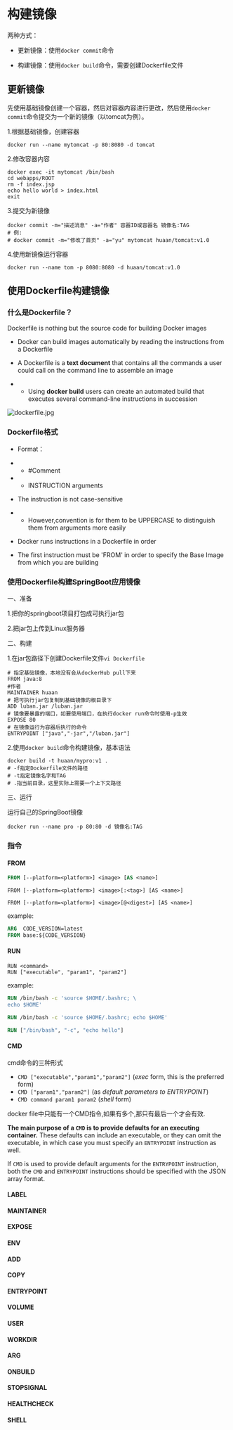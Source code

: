# 构建镜像

两种方式：

- 更新镜像：使用`docker commit`命令

- 构建镜像：使用`docker build`命令，需要创建Dockerfile文件

## 更新镜像

先使用基础镜像创建一个容器，然后对容器内容进行更改，然后使用`docker commit`命令提交为一个新的镜像（以tomcat为例）。

1.根据基础镜像，创建容器

```
docker run --name mytomcat -p 80:8080 -d tomcat
```

2.修改容器内容

```
docker exec -it mytomcat /bin/bash
cd webapps/ROOT
rm -f index.jsp
echo hello world > index.html
exit
```

3.提交为新镜像

```
docker commit -m="描述消息" -a="作者" 容器ID或容器名 镜像名:TAG
# 例:
# docker commit -m="修改了首页" -a="yu" mytomcat huaan/tomcat:v1.0
```

4.使用新镜像运行容器

```
docker run --name tom -p 8080:8080 -d huaan/tomcat:v1.0
```

## 使用Dockerfile构建镜像

### 什么是Dockerfile？

Dockerfile is nothing but the source code for building Docker images

- Docker can build images automatically by reading the instructions from a Dockerfile

- A Dockerfile is a **text document** that contains all the commands a user could call on the command line to assemble an image

- - Using **docker build** users can create an automated build that executes several command-line instructions in succession

![dockerfile.jpg](https://cdn.nlark.com/yuque/0/2020/jpeg/365147/1587017706307-8195b999-d90b-467a-a24f-15969ee89493.jpeg)

### Dockerfile格式

- Format：

- - \#Comment

- - INSTRUCTION arguments

- The instruction is not case-sensitive

- - However,convention is for them to be UPPERCASE to distinguish them from arguments more easily

- Docker runs instructions in a Dockerfile in order

- The first instruction must be 'FROM' in order to specify the Base Image from which you are building

### 使用Dockerfile构建SpringBoot应用镜像

一、准备

1.把你的springboot项目打包成可执行jar包

2.把jar包上传到Linux服务器

二、构建

1.在jar包路径下创建Dockerfile文件`vi Dockerfile`

```
# 指定基础镜像，本地没有会从dockerHub pull下来
FROM java:8
#作者
MAINTAINER huaan
# 把可执行jar包复制到基础镜像的根目录下
ADD luban.jar /luban.jar
# 镜像要暴露的端口，如要使用端口，在执行docker run命令时使用-p生效
EXPOSE 80
# 在镜像运行为容器后执行的命令
ENTRYPOINT ["java","-jar","/luban.jar"]
```



2.使用`docker build`命令构建镜像，基本语法

```
docker build -t huaan/mypro:v1 .
# -f指定Dockerfile文件的路径
# -t指定镜像名字和TAG
# .指当前目录，这里实际上需要一个上下文路径
```

三、运行

运行自己的SpringBoot镜像

```
docker run --name pro -p 80:80 -d 镜像名:TAG
```

### 指令

#### FROM

```dockerfile
FROM [--platform=<platform>] <image> [AS <name>]
```

```
FROM [--platform=<platform>] <image>[:<tag>] [AS <name>]
```

```
FROM [--platform=<platform>] <image>[@<digest>] [AS <name>]
```

example:

```dockerfile
ARG  CODE_VERSION=latest
FROM base:${CODE_VERSION}
```



#### RUN

```
RUN <command>
RUN ["executable", "param1", "param2"]
```

example:

```dockerfile
RUN /bin/bash -c 'source $HOME/.bashrc; \
echo $HOME'

RUN /bin/bash -c 'source $HOME/.bashrc; echo $HOME'

RUN ["/bin/bash", "-c", "echo hello"]
```

#### CMD

cmd命令的三种形式

- `CMD ["executable","param1","param2"]` (*exec* form, this is the preferred form)
- `CMD ["param1","param2"]` (as *default parameters to ENTRYPOINT*)
- `CMD command param1 param2` (*shell* form)

docker file中只能有一个CMD指令,如果有多个,那只有最后一个才会有效.



**The main purpose of a `CMD` is to provide defaults for an executing container.** These defaults can include an executable, or they can omit the executable, in which case you must specify an `ENTRYPOINT` instruction as well.

If `CMD` is used to provide default arguments for the `ENTRYPOINT` instruction, both the `CMD` and `ENTRYPOINT` instructions should be specified with the JSON array format.

#### LABEL

#### MAINTAINER

#### EXPOSE

#### ENV

#### ADD

#### COPY

#### ENTRYPOINT

#### VOLUME

#### USER

#### WORKDIR

#### ARG

#### ONBUILD

#### STOPSIGNAL

#### HEALTHCHECK

#### SHELL